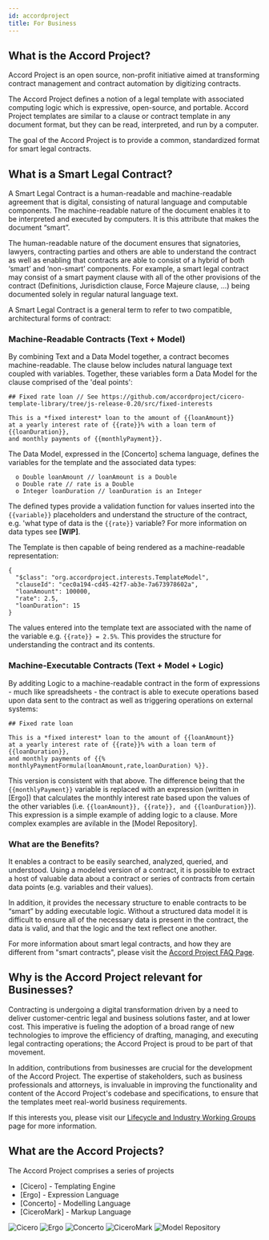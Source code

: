 ```yaml
---
id: accordproject
title: For Business
---
```


## What is the Accord Project?

Accord Project is an open source, non-profit initiative aimed at transforming contract management and contract automation by digitizing contracts.

The Accord Project defines a notion of a legal template with associated computing logic which is expressive, open-source, and portable. Accord Project templates are similar to a clause or contract template in any document format, but they can be read, interpreted, and run by a computer.

The goal of the Accord Project is to provide a common, standardized format for smart legal contracts.

## What is a Smart Legal Contract?

A Smart Legal Contract is a human-readable and machine-readable agreement that is digital, consisting of natural language and computable components. The machine-readable nature of the document enables it to be interpreted and executed by computers. It is this attribute that makes the document “smart”.

The human-readable nature of the document ensures that signatories, lawyers, contracting parties and others are able to understand the contract as well as enabling that contracts are able to consist of a hybrid of both ‘smart’ and ‘non-smart’ components. For example, a smart legal contract may consist of a smart payment clause with all of the other provisions of the contract (Definitions, Jurisdiction clause, Force Majeure clause, ...) being documented solely in regular natural language text.

A Smart Legal Contract is a general term to refer to two compatible, architectural forms of contract:   

### Machine-Readable Contracts (Text + Model)

By combining Text and a Data Model together, a contract becomes machine-readable. The clause below includes natural language text coupled with variables. Together, these variables form a Data Model for the clause comprised of the 'deal points':

```
## Fixed rate loan // See https://github.com/accordproject/cicero-template-library/tree/js-release-0.20/src/fixed-interests

This is a *fixed interest* loan to the amount of {{loanAmount}} 
at a yearly interest rate of {{rate}}% with a loan term of {{loanDuration}}, 
and monthly payments of {{monthlyPayment}}.
``` 

The Data Model, expressed in the [Concerto] schema language, defines the variables for the template and the associated data types: 

```
  o Double loanAmount // loanAmount is a Double
  o Double rate // rate is a Double 
  o Integer loanDuration // loanDuration is an Integer
```

The defined types provide a validation function for values inserted into the ```{{variable}}``` placeholders and understand the structure of the contract, e.g. 'what type of data is the ```{{rate}}``` variable? For more information on data types see **[WIP]**. 

The Template is then capable of being rendered as a machine-readable representation:

```
{
  "$class": "org.accordproject.interests.TemplateModel",
  "clauseId": "cec0a194-cd45-42f7-ab3e-7a673978602a",
  "loanAmount": 100000,
  "rate": 2.5,
  "loanDuration": 15
}
```

The values entered into the template text are associated with the name of the variable e.g. ```{{rate}} = 2.5%```. This provides the structure for understanding the contract and its contents. 

### Machine-Executable Contracts (Text + Model + Logic)

By additing Logic to a machine-readable contract in the form of expressions - much like spreadsheets - the contract is able to execute operations based upon data sent to the contract as well as triggering operations on external systems:

```
## Fixed rate loan

This is a *fixed interest* loan to the amount of {{loanAmount}} 
at a yearly interest rate of {{rate}}% with a loan term of {{loanDuration}}, 
and monthly payments of {{% monthlyPaymentFormula(loanAmount,rate,loanDuration) %}}.
``` 

This version is consistent with that above. The difference being that the ```{{monthlyPayment}}``` variable is replaced with an expression (written in [Ergo]) that calculates the monthly interest rate based upon the values of the other variables (i.e. ```{{loanAmount}}, {{rate}}, and {{loanDuration}}```). This expression is a simple example of adding logic to a clause. More complex examples are avilable in the [Model Repository]. 

### What are the Benefits?

It enables a contract to be easily searched, analyzed, queried, and understood. Using a modeled version of a contract, it is possible to extract a host of valuable data about a contract or series of contracts from certain data points (e.g. variables and their values).

In addition, it provides the necessary structure to enable contracts to be “smart” by adding executable logic. Without a structured data model it is difficult to ensure all of the necessary data is present in the contract, the data is valid, and that the logic and the text reflect one another.

For more information about smart legal contracts, and how they are different from "smart contracts", please visit the [Accord Project FAQ Page](https://www.accordproject.org/frequently-asked-questions).

## Why is the Accord Project relevant for Businesses?

Contracting is undergoing a digital transformation driven by a need to deliver customer-centric legal and business solutions faster, and at lower cost. This imperative is fueling the adoption of a broad range of new technologies to improve the efficiency of drafting, managing, and executing legal contracting operations; the Accord Project is proud to be part of that movement.

In addition, contributions from businesses are crucial for the development of the Accord Project. The expertise of stakeholders, such as business professionals and attorneys, is invaluable in improving the functionality and content of the Accord Project's codebase and specifications, to ensure that the templates meet real-world business requirements.

If this interests you, please visit our [Lifecycle and Industry Working Groups](https://www.accordproject.org/liwg) page for more information.

## What are the Accord Projects?

The Accord Project comprises a series of projects

* [Cicero] - Templating Engine
* [Ergo] - Expression Language
* [Concerto] - Modelling Language 
* [CiceroMark] - Markup Language 

![Cicero](https://github.com/accordproject/cicero)
![Ergo](https://github.com/accordproject/ergo)
![Concerto](https://github.com/accordproject/concerto)
![CiceroMark](https://github.com/accordproject/markdown-transformation)
![Model Repository](https://models.accordproject.org/)


